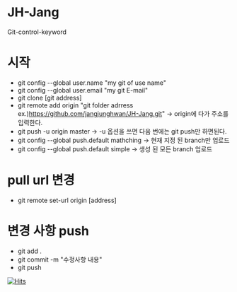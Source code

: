 # JH-Jang
Git-control-keyword


# 시작
- git config --global user.name "my git of use name" 
- git config --global user.email "my git E-mail"
- git clone [git address]
- git remote add origin "git folder adrress ex.)https://github.com/jangjunghwan/JH-Jang.git"  -> origin에 다가 주소를 입력한다.
- git push -u origin master  ->  -u 옵션을 쓰면 다음 번에는 git push만 하면된다.
- git config --global push.default mathching  ->  현재 지정 된 branch만 업로드
- git config --global push.default simple   -> 생성 된 모든 branch 업로드

# pull url 변경
- git remote set-url origin [address]


# 변경 사항 push
- git add .
- git commit -m "수정사항 내용"
- git push


[![Hits](https://hits.seeyoufarm.com/api/count/incr/badge.svg?url=https%3A%2F%2Fgithub.com%2Fjangjunghwan%2F&count_bg=%2379C83D&title_bg=%23555555&icon=&icon_color=%23E7E7E7&title=hits&edge_flat=false)](https://hits.seeyoufarm.com)
